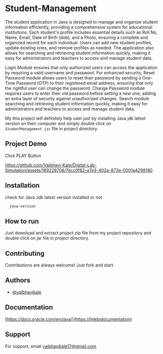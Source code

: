 # Student-Management 


The student application in Java is designed to manage and organize student information efficiently, providing a comprehensive system for educational institutions. Each student's profile includes essential details such as Roll No, Name, Email, Date of Birth (dob), and a Photo, ensuring a complete and organized record for each individual. Users can add new student profiles, update existing ones, and remove profiles as needed. The application also allows for searching and retrieving student information quickly, making it easy for administrators and teachers to access and manage student data.

Login Module ensures that only authorized users can access the application by requiring a valid username and password. For enhanced security, 
Reset Password module allows users to reset their password by sending a One-Time Password (OTP) to their registered email address, ensuring that only the rightful user can change the password. 
Change Password module requires users to enter their old password before setting a new one, adding an extra layer of security against unauthorized changes.
Search module searching and retrieving student information quickly, making it easy for administrators and teachers to access and manage student data.


My this project will definitely help user just by installing Java jdk latest version on their computer and simply double click on `StudentManagement.jar` file in project directory.




## Project Demo
Click PLAY Button

https://github.com/Vaibhavi-Kale/Digital-Lab-Simulation/assets/169228708/7ecc0f82-a7e3-402a-873e-0001a4298180





## Installation

check for Java Jdk latest version installed or not

```bash
  java-version
```
    
## How to run

Just download and extract project zip file from my project repository and double click on jar file in project directory.





## Contributing

Contributions are always welcome!
 Just fork and start.


## Authors

- [@vaibhavikale](https://www.github.com/octokatherine)


## Documentation

[https://docs.oracle.com/en/java/](https://linktodocumentation)


## Support

For support, email vaibhavikale17@gmail.com

